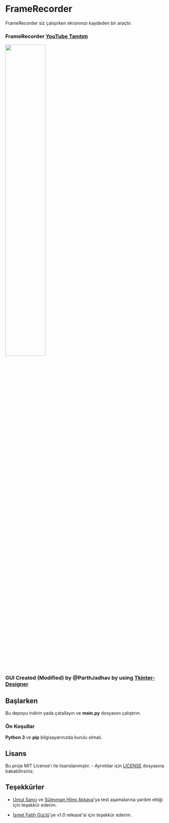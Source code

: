 # FrameRecorder

FrameRecorder siz çalışırken ekranınızı kaydeden bir araçtır.

### FrameRecorder [YouTube Tanıtım](https://www.youtube.com/watch?v=UKQJ6gtvM7M&lc=UgwgbfG3yIvGFaqmjQ14AaABAg)
<img width=50% src="https://raw.githubusercontent.com/mehmet-mert/FrameRecorder/master/Docs/Ekran%20Al%C4%B1nt%C4%B1s%C4%B12.PNG">

### GUI Created (Modified) by @ParthJadhav by using [Tkinter-Designer](https://github.com/ParthJadhav/Tkinter-Designer)

## Başlarken

Bu depoyu indirin yada çatallayın ve <b>main.py</b> dosyasını çalıştırın.

### Ön Koşullar

<b>Python 3</b> ve <b>pip</b> bilgisayarınızda kurulu olmalı.

## Lisans

Bu proje MIT License'ı ile lisanslanmıştır. - Ayrıntılar için [LICENSE](https://github.com/mehmet-mert/FrameRecorder/blob/master/LICENSE) dosyasına bakabilirsiniz.

## Teşekkürler

* [Umut Sancı](https://github.com/Umut-Umut) ve [Süleyman Hilmi Akkaya](https://github.com/hilmiAkkaya)'ya test aşamalarına yardım ettiği için teşekkür ederim.

* [İsmet Fatih Güçlü](https://github.com/fatih51)'ye v1.0 release'si için teşekkür ederim .
